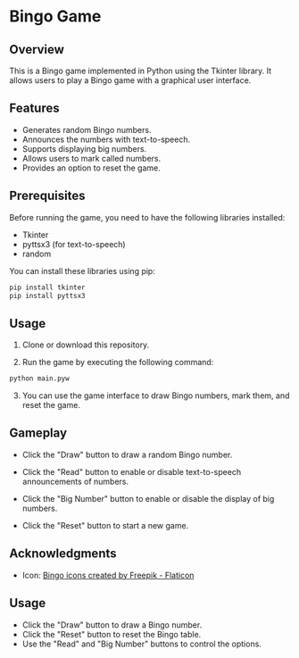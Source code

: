 # Bingo Game

## Overview

This is a Bingo game implemented in Python using the Tkinter library. It allows users to play a Bingo game with a graphical user interface.

## Features

- Generates random Bingo numbers.
- Announces the numbers with text-to-speech.
- Supports displaying big numbers.
- Allows users to mark called numbers.
- Provides an option to reset the game.

## Prerequisites

Before running the game, you need to have the following libraries installed:

- Tkinter
- pyttsx3 (for text-to-speech)
- random

You can install these libraries using pip:

```bash
pip install tkinter
pip install pyttsx3
```

## Usage

1. Clone or download this repository.

2. Run the game by executing the following command:

```bash
python main.pyw
```

3. You can use the game interface to draw Bingo numbers, mark them, and reset the game.

## Gameplay

- Click the "Draw" button to draw a random Bingo number.

- Click the "Read" button to enable or disable text-to-speech announcements of numbers.

- Click the "Big Number" button to enable or disable the display of big numbers.

- Click the "Reset" button to start a new game.

## Acknowledgments

- Icon: [Bingo icons created by Freepik - Flaticon](https://www.flaticon.com/free-icons/bingo)

## Usage

- Click the "Draw" button to draw a Bingo number.
- Click the "Reset" button to reset the Bingo table.
- Use the "Read" and "Big Number" buttons to control the options.
